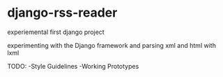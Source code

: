 # django-rss-reader
experiemental first django project

experimenting with the Django framework and parsing xml and html with lxml

TODO: -Style Guidelines
      -Working Prototypes
